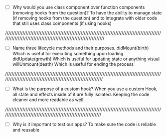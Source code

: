 - [ ] Why would you use class component over function components (removing hooks from the question)?
    To have the ability to manage state (if removing hooks from the question) and to integrate with older code that still uses class components (if using hooks)

//////////////////////////////////////////////////////////////////////////////////////////////////////////////////////////////////////////////////////////////////

- [ ] Name three lifecycle methods and their purposes.
    didMount(birth) Which is useful for executing something upon loading
    didUpdate(growth) Which is useful for updating state or anything visual
    willUnmount(death) Which is useful for ending the process

/////////////////////////////////////////////////////////////////////////////////////////////////////////////////////////////////////////////////////////////////

- [ ] What is the purpose of a custom hook?
    When you use a custom Hook, all state and effects inside of it are fully isolated. Keeping the code cleaner and more readable as well.
    
////////////////////////////////////////////////////////////////////////////////////////////////////////////////////////////////////////////////////////////////

- [ ] Why is it important to test our apps?
    To make sure the code is reliable and reusable
